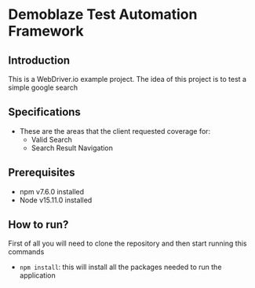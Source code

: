 # Demoblaze Test Automation Framework

## Introduction

This is a WebDriver.io example project. The idea of this project is to test a simple google search

## Specifications

* These are the areas that the client requested coverage for:
  * Valid Search
  * Search Result Navigation

## Prerequisites

 * npm v7.6.0 installed
 * Node v15.11.0 installed

## How to run?

First of all you will need to clone the repository and then start running this commands

* `npm install`: this will install all the packages needed to run the application
